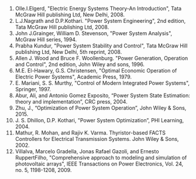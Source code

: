 1.	Olle.I.Elgerd, "Electric Energy Systems Theory-An Introduction", Tata McGraw Hill publishing Ltd, New Delhi, 2008.
2.	L.J.Nagrath and D.P.Kothari. "Power System Engineering", 2nd edition, Tata McGraw Hill publishing Ltd, 2008.
3.	John J.Grainger, William D. Stevenson, "Power System Analysis", McGraw Hill series, 1994.
4.	Prabha Kundur, "Power System Stability and Control", Tata McGraw Hill publishing Ltd, New Delhi, 5th reprint, 2008.
5.	Allen J. Wood and Bruce F. Woollenburg. "Power Generation, Operation and Control", 2nd edition, John Wiley and sons, 1996.
6.	M.E. El-Hawary, G.S. Christensen, "Optimal Economic Operation of Electric Power Systems", Academic Press, 1979.
7.	E. Mariani, S. S. Murthy, "Control of Modern Integrated Power Systems", Springer, 1997.
8.	Abur, Ali, and Antonio Gomez Exposito, “Power System State Estimation: theory and implementation”, CRC press, 2004.
9.	Zhu, J., “Optimization of Power System Operation”, John Wiley & Sons, 2015.
10.	J. S. Dhillon, D.P. Kothari, "Power System Optimization”, PHI Learning, 2004.
11.	Mathur, R. Mohan, and Rajiv K. Varma. Thyristor-based FACTS Controllers for Electrical Transmission Systems. John Wiley & Sons, 2002.
12.	Villalva, Marcelo Gradella, Jonas Rafael Gazoli, and Ernesto RuppertFilho, "Comprehensive approach to modeling and simulation of photovoltaic arrays", IEEE Transactions on Power Electronics, Vol. 24, no. 5, 1198-1208, 2009.

